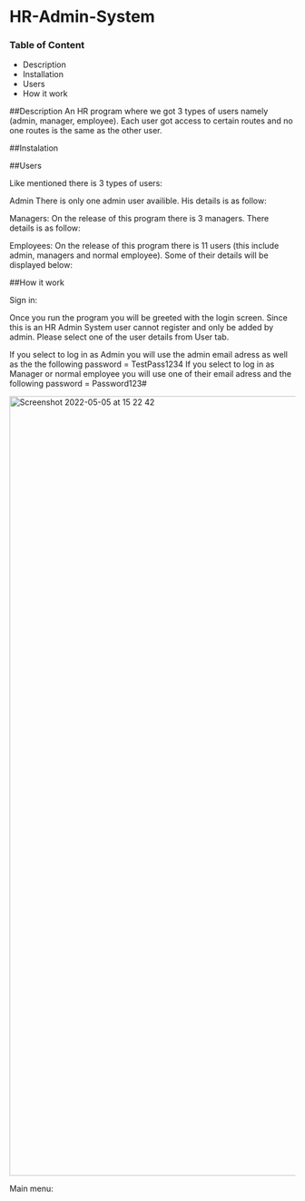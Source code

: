 # HR-Admin-System 

### Table of Content
* Description
* Installation
* Users 
* How it work

##Description
An HR program where we got 3 types of users namely (admin, manager, employee). Each user got access to certain routes and no one routes is the same as the other user. 

##Instalation

##Users

Like mentioned there is 3 types of users:

Admin
There is only one admin user availible. His details is as follow:

Managers:
On the release of this program there is 3 managers. There details is as follow:

Employees:
On the release of this program there is 11 users (this include admin, managers and normal employee). Some of their details will be displayed below:


##How it work

Sign in:

Once you run the program you will be greeted with the login screen. Since this is an HR Admin System user cannot register and only be added by admin. 
Please select one of the user details from User tab. 

If you select to log in as Admin you will use the admin email adress as well as the the following password = TestPass1234
If you select to log in as Manager or normal employee you will use one of their email adress and the following password = Password123#

<img width="1374" alt="Screenshot 2022-05-05 at 15 22 42" src="https://user-images.githubusercontent.com/79621348/166932259-3a298caa-cc70-449a-89e7-8a074e7cdc85.png">


Main menu:


